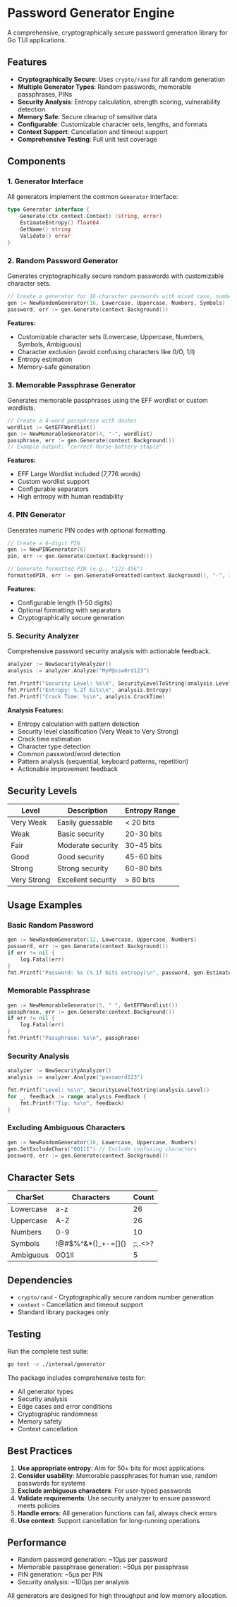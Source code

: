 # Password Generator Engine

A comprehensive, cryptographically secure password generation library for Go TUI applications.

## Features

- **Cryptographically Secure**: Uses `crypto/rand` for all random generation
- **Multiple Generator Types**: Random passwords, memorable passphrases, PINs
- **Security Analysis**: Entropy calculation, strength scoring, vulnerability detection
- **Memory Safe**: Secure cleanup of sensitive data
- **Configurable**: Customizable character sets, lengths, and formats
- **Context Support**: Cancellation and timeout support
- **Comprehensive Testing**: Full unit test coverage

## Components

### 1. Generator Interface

All generators implement the common `Generator` interface:

```go
type Generator interface {
    Generate(ctx context.Context) (string, error)
    EstimateEntropy() float64
    GetName() string
    Validate() error
}
```

### 2. Random Password Generator

Generates cryptographically secure random passwords with customizable character sets.

```go
// Create a generator for 16-character passwords with mixed case, numbers, and symbols
gen := NewRandomGenerator(16, Lowercase, Uppercase, Numbers, Symbols)
password, err := gen.Generate(context.Background())
```

**Features:**
- Customizable character sets (Lowercase, Uppercase, Numbers, Symbols, Ambiguous)
- Character exclusion (avoid confusing characters like 0/O, 1/l)
- Entropy estimation
- Memory-safe generation

### 3. Memorable Passphrase Generator

Generates memorable passphrases using the EFF wordlist or custom wordlists.

```go
// Create a 4-word passphrase with dashes
wordlist := GetEFFWordlist()
gen := NewMemorableGenerator(4, "-", wordlist)
passphrase, err := gen.Generate(context.Background())
// Example output: "correct-horse-battery-staple"
```

**Features:**
- EFF Large Wordlist included (7,776 words)
- Custom wordlist support
- Configurable separators
- High entropy with human readability

### 4. PIN Generator

Generates numeric PIN codes with optional formatting.

```go
// Create a 6-digit PIN
gen := NewPINGenerator(6)
pin, err := gen.Generate(context.Background())

// Generate formatted PIN (e.g., "123-456")
formattedPIN, err := gen.GenerateFormatted(context.Background(), "-", 3)
```

**Features:**
- Configurable length (1-50 digits)
- Optional formatting with separators
- Cryptographically secure generation

### 5. Security Analyzer

Comprehensive password security analysis with actionable feedback.

```go
analyzer := NewSecurityAnalyzer()
analysis := analyzer.Analyze("MyP@ssw0rd123")

fmt.Printf("Security Level: %s\n", SecurityLevelToString(analysis.Level))
fmt.Printf("Entropy: %.2f bits\n", analysis.Entropy)
fmt.Printf("Crack Time: %s\n", analysis.CrackTime)
```

**Analysis Features:**
- Entropy calculation with pattern detection
- Security level classification (Very Weak to Very Strong)
- Crack time estimation
- Character type detection
- Common password/word detection
- Pattern analysis (sequential, keyboard patterns, repetition)
- Actionable improvement feedback

## Security Levels

| Level | Description | Entropy Range |
|-------|-------------|---------------|
| Very Weak | Easily guessable | < 20 bits |
| Weak | Basic security | 20-30 bits |
| Fair | Moderate security | 30-45 bits |
| Good | Good security | 45-60 bits |
| Strong | Strong security | 60-80 bits |
| Very Strong | Excellent security | > 80 bits |

## Usage Examples

### Basic Random Password

```go
gen := NewRandomGenerator(12, Lowercase, Uppercase, Numbers)
password, err := gen.Generate(context.Background())
if err != nil {
    log.Fatal(err)
}
fmt.Printf("Password: %s (%.1f bits entropy)\n", password, gen.EstimateEntropy())
```

### Memorable Passphrase

```go
gen := NewMemorableGenerator(5, " ", GetEFFWordlist())
passphrase, err := gen.Generate(context.Background())
if err != nil {
    log.Fatal(err)
}
fmt.Printf("Passphrase: %s\n", passphrase)
```

### Security Analysis

```go
analyzer := NewSecurityAnalyzer()
analysis := analyzer.Analyze("password123")

fmt.Printf("Level: %s\n", SecurityLevelToString(analysis.Level))
for _, feedback := range analysis.Feedback {
    fmt.Printf("Tip: %s\n", feedback)
}
```

### Excluding Ambiguous Characters

```go
gen := NewRandomGenerator(16, Lowercase, Uppercase, Numbers)
gen.SetExcludeChars("0O1lI") // Exclude confusing characters
password, err := gen.Generate(context.Background())
```

## Character Sets

| CharSet | Characters | Count |
|---------|------------|-------|
| Lowercase | a-z | 26 |
| Uppercase | A-Z | 26 |
| Numbers | 0-9 | 10 |
| Symbols | !@#$%^&*()_+-=[]{}|;:,.<>? | ~32 |
| Ambiguous | 0O1lI | 5 |

## Dependencies

- `crypto/rand` - Cryptographically secure random number generation
- `context` - Cancellation and timeout support
- Standard library packages only

## Testing

Run the complete test suite:

```bash
go test -v ./internal/generator
```

The package includes comprehensive tests for:
- All generator types
- Security analysis
- Edge cases and error conditions
- Cryptographic randomness
- Memory safety
- Context cancellation

## Best Practices

1. **Use appropriate entropy**: Aim for 50+ bits for most applications
2. **Consider usability**: Memorable passphrases for human use, random passwords for systems
3. **Exclude ambiguous characters**: For user-typed passwords
4. **Validate requirements**: Use security analyzer to ensure password meets policies
5. **Handle errors**: All generation functions can fail, always check errors
6. **Use context**: Support cancellation for long-running operations

## Performance

- Random password generation: ~10μs per password
- Memorable passphrase generation: ~50μs per passphrase
- PIN generation: ~5μs per PIN
- Security analysis: ~100μs per analysis

All generators are designed for high throughput and low memory allocation.
